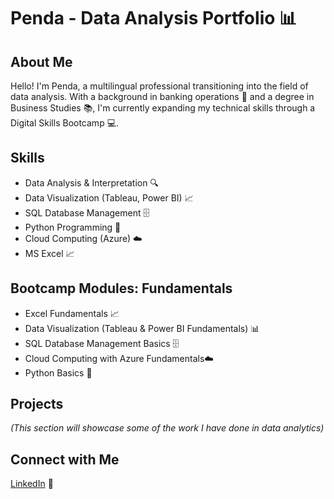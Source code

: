 # Penda - Data Analysis Portfolio 📊

## About Me

Hello! I'm Penda, a multilingual professional transitioning into the field of data analysis. With a background in banking operations 🏦 and a degree in Business Studies 📚, I'm currently expanding my technical skills through a Digital Skills Bootcamp 💻.

## Skills

*   Data Analysis & Interpretation 🔍
*   Data Visualization (Tableau, Power BI) 📈
*   SQL Database Management 🗄️
*   Python Programming 🐍
*   Cloud Computing (Azure) ☁️
*   MS Excel 📈

## Bootcamp Modules: Fundamentals

*   Excel Fundamentals 📈
*   Data Visualization (Tableau & Power BI Fundamentals) 📊
*   SQL Database Management Basics 🗄️
*   Cloud Computing with Azure Fundamentals☁️
*   Python Basics 🐍

## Projects

*(This section will showcase some of the work I have done in data analytics)*

## Connect with Me

[LinkedIn]() 💼
